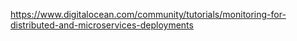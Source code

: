 https://www.digitalocean.com/community/tutorials/monitoring-for-distributed-and-microservices-deployments